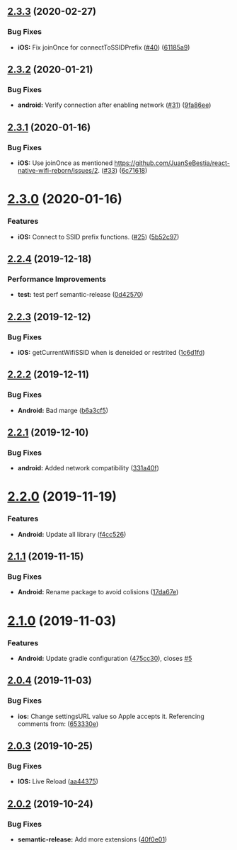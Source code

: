 ## [2.3.3](https://github.com/JuanSeBestia/react-native-wifi-reborn/compare/v2.3.2...v2.3.3) (2020-02-27)


### Bug Fixes

* **iOS:** Fix joinOnce for connectToSSIDPrefix ([#40](https://github.com/JuanSeBestia/react-native-wifi-reborn/issues/40)) ([61185a9](https://github.com/JuanSeBestia/react-native-wifi-reborn/commit/61185a960b06fe621af3c4c8c8d114036b7ff042))

## [2.3.2](https://github.com/JuanSeBestia/react-native-wifi-reborn/compare/v2.3.1...v2.3.2) (2020-01-21)


### Bug Fixes

* **android:** Verify connection after enabling network ([#31](https://github.com/JuanSeBestia/react-native-wifi-reborn/issues/31)) ([9fa86ee](https://github.com/JuanSeBestia/react-native-wifi-reborn/commit/9fa86ee0141535bd142f0e10ff4fd698ccda3533))

## [2.3.1](https://github.com/JuanSeBestia/react-native-wifi-reborn/compare/v2.3.0...v2.3.1) (2020-01-16)


### Bug Fixes

* **iOS:** Use joinOnce as mentioned https://github.com/JuanSeBestia/react-native-wifi-reborn/issues/2. ([#33](https://github.com/JuanSeBestia/react-native-wifi-reborn/issues/33)) ([6c71618](https://github.com/JuanSeBestia/react-native-wifi-reborn/commit/6c7161857b17866594ed49cc96b6bda49b74fb40))

# [2.3.0](https://github.com/JuanSeBestia/react-native-wifi-reborn/compare/v2.2.4...v2.3.0) (2020-01-16)


### Features

* **iOS:** Connect to SSID prefix functions. ([#25](https://github.com/JuanSeBestia/react-native-wifi-reborn/issues/25)) ([5b52c97](https://github.com/JuanSeBestia/react-native-wifi-reborn/commit/5b52c97461753cb2fb7574964a1415ddaa23ba29))

## [2.2.4](https://github.com/JuanSeBestia/react-native-wifi-reborn/compare/v2.2.3...v2.2.4) (2019-12-18)


### Performance Improvements

* **test:** test perf semantic-release ([0d42570](https://github.com/JuanSeBestia/react-native-wifi-reborn/commit/0d425709f01b84a6882d27e2698d8e92783efb43))

## [2.2.3](https://github.com/JuanSeBestia/react-native-wifi-reborn/compare/v2.2.2...v2.2.3) (2019-12-12)


### Bug Fixes

* **iOS:** getCurrentWifiSSID when is deneided or  restrited ([1c6d1fd](https://github.com/JuanSeBestia/react-native-wifi-reborn/commit/1c6d1fd0a30840695201e38c6b1db1e6833cf1bf))

## [2.2.2](https://github.com/JuanSeBestia/react-native-wifi-reborn/compare/v2.2.1...v2.2.2) (2019-12-11)


### Bug Fixes

* **Android:** Bad marge ([b6a3cf5](https://github.com/JuanSeBestia/react-native-wifi-reborn/commit/b6a3cf5acdf701857137d76af98317e20d73cb12))

## [2.2.1](https://github.com/JuanSeBestia/react-native-wifi-reborn/compare/v2.2.0...v2.2.1) (2019-12-10)


### Bug Fixes

* **android:** Added network compatibility ([331a40f](https://github.com/JuanSeBestia/react-native-wifi-reborn/commit/331a40f2016773a87f5e4d134d4ff1fed9f62867))

# [2.2.0](https://github.com/JuanSeBestia/react-native-wifi-reborn/compare/v2.1.1...v2.2.0) (2019-11-19)


### Features

* **Android:** Update all library ([f4cc526](https://github.com/JuanSeBestia/react-native-wifi-reborn/commit/f4cc526ba7c7417fe883c58188dea212bb2b5d20))

## [2.1.1](https://github.com/JuanSeBestia/react-native-wifi-reborn/compare/v2.1.0...v2.1.1) (2019-11-15)


### Bug Fixes

* **Android:** Rename package to avoid colisions ([17da67e](https://github.com/JuanSeBestia/react-native-wifi-reborn/commit/17da67e6bbe2675dd307071414a63bf1b24c58b6))

# [2.1.0](https://github.com/JuanSeBestia/react-native-wifi-reborn/compare/v2.0.4...v2.1.0) (2019-11-03)


### Features

* **Android:** Update gradle configuration ([475cc30](https://github.com/JuanSeBestia/react-native-wifi-reborn/commit/475cc3029fdb1f9406e04894ff9eaee64844464d)), closes [#5](https://github.com/JuanSeBestia/react-native-wifi-reborn/issues/5)

## [2.0.4](https://github.com/JuanSeBestia/react-native-wifi-reborn/compare/v2.0.3...v2.0.4) (2019-11-03)


### Bug Fixes

* **ios:** Change settingsURL value so Apple accepts it. Referencing comments from: ([653330e](https://github.com/JuanSeBestia/react-native-wifi-reborn/commit/653330e7676cf21859f7a0a982c22ae85530c807))

## [2.0.3](https://github.com/JuanSeBestia/react-native-wifi-reborn/compare/v2.0.2...v2.0.3) (2019-10-25)


### Bug Fixes

* **IOS:** Live Reload ([aa44375](https://github.com/JuanSeBestia/react-native-wifi-reborn/commit/aa443754a6188d61af797c5406a631b1811a603e))

## [2.0.2](https://github.com/JuanSeBestia/react-native-wifi-reborn/compare/v2.0.1...v2.0.2) (2019-10-24)


### Bug Fixes

* **semantic-release:** Add more extensions ([40f0e01](https://github.com/JuanSeBestia/react-native-wifi-reborn/commit/40f0e012cf69adeabfc665eb1382a49fbdc8fbbf))
